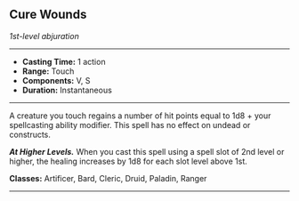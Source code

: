 ﻿## Cure Wounds
*1st-level abjuration*
___
- **Casting Time:** 1 action
- **Range:** Touch
- **Components:** V, S
- **Duration:** Instantaneous

---
A creature you touch regains a number of hit points equal to 1d8 + your spellcasting ability modifier. This spell has no effect on undead or constructs.

***At Higher Levels.*** When you cast this spell using a spell slot of 2nd level or higher, the healing increases by 1d8 for each slot level above 1st.

**Classes:** Artificer, Bard, Cleric, Druid, Paladin, Ranger


---
